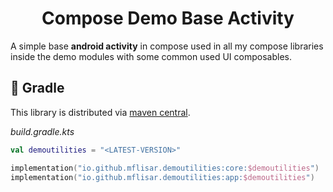 <h1 align="center">Compose Demo Base Activity</h1>

A simple base **android activity** in compose used in all my compose libraries inside the demo modules with some common used UI composables.

## :elephant: Gradle

This library is distributed via [maven central](https://central.sonatype.com/).

*build.gradle.kts*

```kts
val demoutilities = "<LATEST-VERSION>"

implementation("io.github.mflisar.demoutilities:core:$demoutilities")
implementation("io.github.mflisar.demoutilities:app:$demoutilities")
```